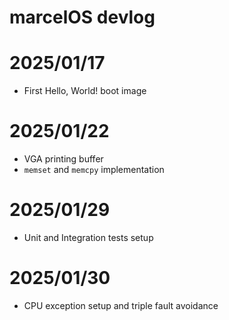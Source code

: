 # marcelOS devlog

# 2025/01/17

-   First Hello, World! boot image

# 2025/01/22

-   VGA printing buffer
-   `memset` and `memcpy` implementation

# 2025/01/29

-   Unit and Integration tests setup

# 2025/01/30

-   CPU exception setup and triple fault avoidance
